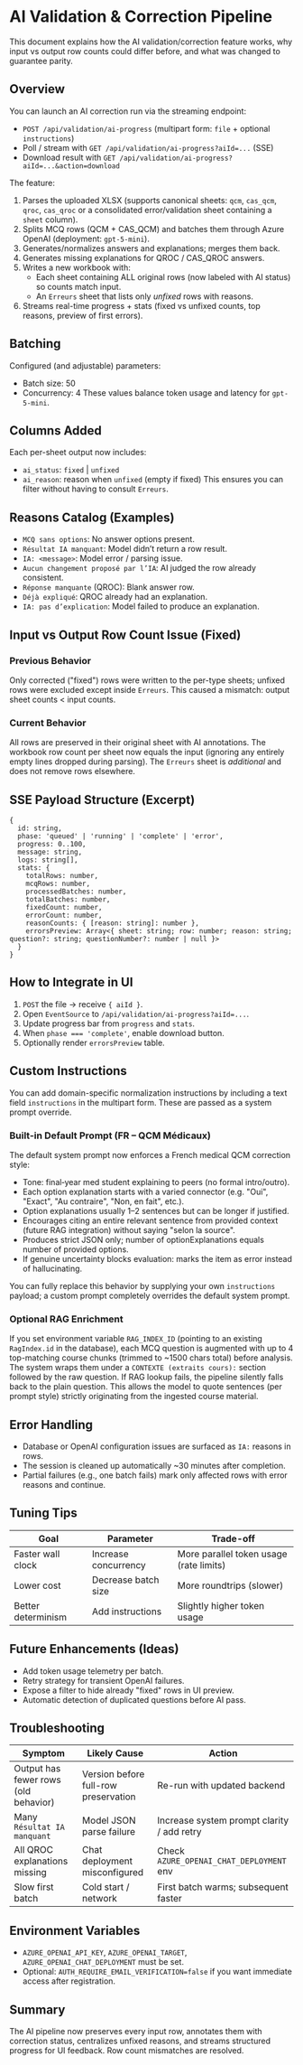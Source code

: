 # AI Validation & Correction Pipeline

This document explains how the AI validation/correction feature works, why input vs output row counts could differ before, and what was changed to guarantee parity.

## Overview
You can launch an AI correction run via the streaming endpoint:
- `POST /api/validation/ai-progress` (multipart form: `file` + optional `instructions`)
- Poll / stream with `GET /api/validation/ai-progress?aiId=...` (SSE)
- Download result with `GET /api/validation/ai-progress?aiId=...&action=download`

The feature:
1. Parses the uploaded XLSX (supports canonical sheets: `qcm`, `cas_qcm`, `qroc`, `cas_qroc` or a consolidated error/validation sheet containing a `sheet` column).
2. Splits MCQ rows (QCM + CAS_QCM) and batches them through Azure OpenAI (deployment: `gpt-5-mini`).
3. Generates/normalizes answers and explanations; merges them back.
4. Generates missing explanations for QROC / CAS_QROC answers.
5. Writes a new workbook with:
   - Each sheet containing ALL original rows (now labeled with AI status) so counts match input.
   - An `Erreurs` sheet that lists only *unfixed* rows with reasons.
6. Streams real-time progress + stats (fixed vs unfixed counts, top reasons, preview of first errors).

## Batching
Configured (and adjustable) parameters:
- Batch size: 50
- Concurrency: 4
These values balance token usage and latency for `gpt-5-mini`.

## Columns Added
Each per-sheet output now includes:
- `ai_status`: `fixed` | `unfixed`
- `ai_reason`: reason when `unfixed` (empty if fixed)
This ensures you can filter without having to consult `Erreurs`.

## Reasons Catalog (Examples)
- `MCQ sans options`: No answer options present.
- `Résultat IA manquant`: Model didn’t return a row result.
- `IA: <message>`: Model error / parsing issue.
- `Aucun changement proposé par l’IA`: AI judged the row already consistent.
- `Réponse manquante` (QROC): Blank answer row.
- `Déjà expliqué`: QROC already had an explanation.
- `IA: pas d’explication`: Model failed to produce an explanation.

## Input vs Output Row Count Issue (Fixed)
### Previous Behavior
Only corrected ("fixed") rows were written to the per-type sheets; unfixed rows were excluded except inside `Erreurs`. This caused a mismatch: output sheet counts < input counts.

### Current Behavior
All rows are preserved in their original sheet with AI annotations. The workbook row count per sheet now equals the input (ignoring any entirely empty lines dropped during parsing). The `Erreurs` sheet is *additional* and does not remove rows elsewhere.

## SSE Payload Structure (Excerpt)
```
{
  id: string,
  phase: 'queued' | 'running' | 'complete' | 'error',
  progress: 0..100,
  message: string,
  logs: string[],
  stats: {
    totalRows: number,
    mcqRows: number,
    processedBatches: number,
    totalBatches: number,
    fixedCount: number,
    errorCount: number,
    reasonCounts: { [reason: string]: number },
    errorsPreview: Array<{ sheet: string; row: number; reason: string; question?: string; questionNumber?: number | null }>
  }
}
```

## How to Integrate in UI
1. `POST` the file -> receive `{ aiId }`.
2. Open `EventSource` to `/api/validation/ai-progress?aiId=...`.
3. Update progress bar from `progress` and `stats`.
4. When `phase === 'complete'`, enable download button.
5. Optionally render `errorsPreview` table.

## Custom Instructions
You can add domain-specific normalization instructions by including a text field `instructions` in the multipart form. These are passed as a system prompt override.

### Built‑in Default Prompt (FR – QCM Médicaux)
The default system prompt now enforces a French medical QCM correction style:
- Tone: final‑year med student explaining to peers (no formal intro/outro).
- Each option explanation starts with a varied connector (e.g. "Oui", "Exact", "Au contraire", "Non, en fait", etc.).
- Option explanations usually 1–2 sentences but can be longer if justified.
- Encourages citing an entire relevant sentence from provided context (future RAG integration) without saying "selon la source".
- Produces strict JSON only; number of optionExplanations equals number of provided options.
- If genuine uncertainty blocks evaluation: marks the item as error instead of hallucinating.

You can fully replace this behavior by supplying your own `instructions` payload; a custom prompt completely overrides the default system prompt.

### Optional RAG Enrichment
If you set environment variable `RAG_INDEX_ID` (pointing to an existing `RagIndex.id` in the database), each MCQ question is augmented with up to 4 top-matching course chunks (trimmed to ~1500 chars total) before analysis. The system wraps them under a `CONTEXTE (extraits cours):` section followed by the raw question. If RAG lookup fails, the pipeline silently falls back to the plain question. This allows the model to quote sentences (per prompt style) strictly originating from the ingested course material.

## Error Handling
- Database or OpenAI configuration issues are surfaced as `IA:` reasons in rows.
- The session is cleaned up automatically ~30 minutes after completion.
- Partial failures (e.g., one batch fails) mark only affected rows with error reasons and continue.

## Tuning Tips
| Goal | Parameter | Trade-off |
|------|-----------|-----------|
| Faster wall clock | Increase concurrency | More parallel token usage (rate limits) |
| Lower cost | Decrease batch size | More roundtrips (slower) |
| Better determinism | Add instructions | Slightly higher token usage |

## Future Enhancements (Ideas)
- Add token usage telemetry per batch.
- Retry strategy for transient OpenAI failures.
- Expose a filter to hide already "fixed" rows in UI preview.
- Automatic detection of duplicated questions before AI pass.

## Troubleshooting
| Symptom | Likely Cause | Action |
|---------|--------------|--------|
| Output has fewer rows (old behavior) | Version before full-row preservation | Re-run with updated backend |
| Many `Résultat IA manquant` | Model JSON parse failure | Increase system prompt clarity / add retry |
| All QROC explanations missing | Chat deployment misconfigured | Check `AZURE_OPENAI_CHAT_DEPLOYMENT` env |
| Slow first batch | Cold start / network | First batch warms; subsequent faster |

## Environment Variables
- `AZURE_OPENAI_API_KEY`, `AZURE_OPENAI_TARGET`, `AZURE_OPENAI_CHAT_DEPLOYMENT` must be set.
- Optional: `AUTH_REQUIRE_EMAIL_VERIFICATION=false` if you want immediate access after registration.

## Summary
The AI pipeline now preserves every input row, annotates them with correction status, centralizes unfixed reasons, and streams structured progress for UI feedback. Row count mismatches are resolved.
